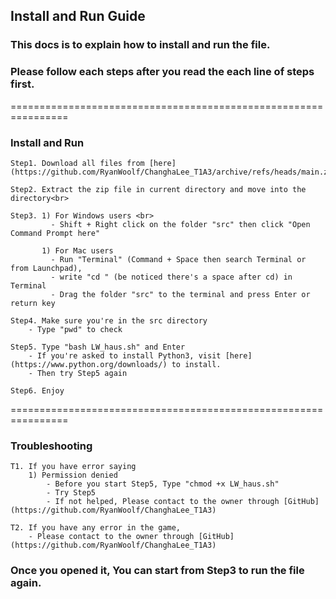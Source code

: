 ## Install and Run Guide

### This docs is to explain how to install and run the file.
### Please follow each steps **after you read the each line of steps first.**

================================================================

### **Install and Run**
    
    Step1. Download all files from [here](https://github.com/RyanWoolf/ChanghaLee_T1A3/archive/refs/heads/main.zip)

    Step2. Extract the zip file in current directory and move into the directory<br>

    Step3. 1) For Windows users <br>
             - Shift + Right click on the folder "src" then click "Open Command Prompt here"
         
           1) For Mac users
             - Run "Terminal" (Command + Space then search Terminal or from Launchpad),
             - write "cd " (be noticed there's a space after cd) in Terminal
             - Drag the folder "src" to the terminal and press Enter or return key
            
    Step4. Make sure you're in the src directory
        - Type "pwd" to check

    Step5. Type "bash LW_haus.sh" and Enter
        - If you're asked to install Python3, visit [here](https://www.python.org/downloads/) to install.
        - Then try Step5 again
         
    Step6. Enjoy

================================================================

### **Troubleshooting**

    T1. If you have error saying 
        1) Permission denied
            - Before you start Step5, Type "chmod +x LW_haus.sh"
            - Try Step5
            - If not helped, Please contact to the owner through [GitHub](https://github.com/RyanWoolf/ChanghaLee_T1A3)

    T2. If you have any error in the game,
        - Please contact to the owner through [GitHub](https://github.com/RyanWoolf/ChanghaLee_T1A3)


### Once you opened it, You can start from **Step3** to run the file again.